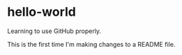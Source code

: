 # hello-world
Learning to use GitHub properly.

This is the first time I'm making changes to a README file.
